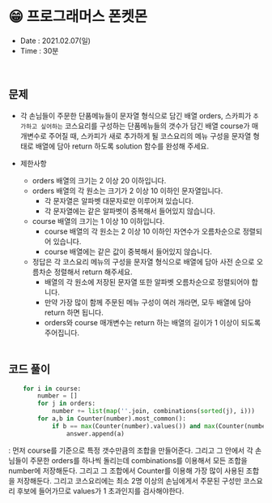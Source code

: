#  😁 프로그래머스 폰켓몬
- Date : 2021.02.07(일)
- Time : 30분
<br>

## 문제

- 각 손님들이 주문한 단품메뉴들이 문자열 형식으로 담긴 배열 orders, 스카피가 ```추가하고 싶어하는``` 코스요리를 구성하는 단품메뉴들의 갯수가 담긴 배열 course가 매개변수로 주어질 때, 스카피가 새로 추가하게 될 코스요리의 메뉴 구성을 문자열 형태로 배열에 담아 return 하도록 solution 함수를 완성해 주세요.

- 제한사항
    - orders 배열의 크기는 2 이상 20 이하입니다.
    - orders 배열의 각 원소는 크기가 2 이상 10 이하인 문자열입니다.
        - 각 문자열은 알파벳 대문자로만 이루어져 있습니다.
        - 각 문자열에는 같은 알파벳이 중복해서 들어있지 않습니다.
    - course 배열의 크기는 1 이상 10 이하입니다.
        - course 배열의 각 원소는 2 이상 10 이하인 자연수가 오름차순으로 정렬되어 있습니다.
        - course 배열에는 같은 값이 중복해서 들어있지 않습니다.
    - 정답은 각 코스요리 메뉴의 구성을 문자열 형식으로 배열에 담아 사전 순으로 오름차순 정렬해서 return 해주세요.
        - 배열의 각 원소에 저장된 문자열 또한 알파벳 오름차순으로 정렬되어야 합니다.
        - 만약 가장 많이 함께 주문된 메뉴 구성이 여러 개라면, 모두 배열에 담아 return 하면 됩니다.
        - orders와 course 매개변수는 return 하는 배열의 길이가 1 이상이 되도록 주어집니다.
<br><br>

## 코드 풀이

```python
    for i in course:
        number = []
        for j in orders:
            number += list(map(''.join, combinations(sorted(j), i)))
        for a,b in Counter(number).most_common():
            if b == max(Counter(number).values()) and max(Counter(number).values()) > 1:
                answer.append(a)
```
: 먼저 course를 기준으로 특정 갯수만큼의 조합을 만들어준다. 그리고 그 안에서 각 손님들이 주문한 orders를 하나씩 돌리는데 combinations를 이용해서 모든 조합을 number에 저장해둔다. 그리고 그 조합에서 Counter를 이용해 가장 많이 사용된 조합을 저장해둔다. 그리고 코스요리에는 최소 2명 이상의 손님에게서 주문된 구성만 코스요리 후보에 들어가므로 values가 1 초과인지를 검사해야한다. 